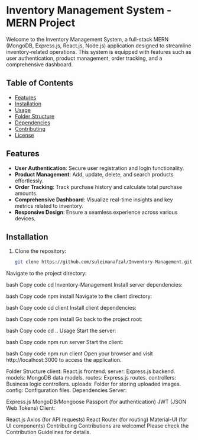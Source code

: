 # Inventory Management System - MERN Project

Welcome to the Inventory Management System, a full-stack MERN (MongoDB, Express.js, React.js, Node.js) application designed to streamline inventory-related operations. This system is equipped with features such as user authentication, product management, order tracking, and a comprehensive dashboard.

## Table of Contents

- [Features](#features)
- [Installation](#installation)
- [Usage](#usage)
- [Folder Structure](#folder-structure)
- [Dependencies](#dependencies)
- [Contributing](#contributing)
- [License](#license)

## Features

- **User Authentication**: Secure user registration and login functionality.
- **Product Management**: Add, update, delete, and search products effortlessly.
- **Order Tracking**: Track purchase history and calculate total purchase amounts.
- **Comprehensive Dashboard**: Visualize real-time insights and key metrics related to inventory.
- **Responsive Design**: Ensure a seamless experience across various devices.

## Installation

1. Clone the repository:

   ```bash
   git clone https://github.com/suleimanafzal/Inventory-Management.git
Navigate to the project directory:

bash
Copy code
cd Inventory-Management
Install server dependencies:

bash
Copy code
npm install
Navigate to the client directory:

bash
Copy code
cd client
Install client dependencies:

bash
Copy code
npm install
Go back to the project root:

bash
Copy code
cd ..
Usage
Start the server:

bash
Copy code
npm run server
Start the client:

bash
Copy code
npm run client
Open your browser and visit http://localhost:3000 to access the application.

Folder Structure
client: React.js frontend.
server: Express.js backend.
models: MongoDB data models.
routes: Express.js routes.
controllers: Business logic controllers.
uploads: Folder for storing uploaded images.
config: Configuration files.
Dependencies
Server:

Express.js
MongoDB/Mongoose
Passport (for authentication)
JWT (JSON Web Tokens)
Client:

React.js
Axios (for API requests)
React Router (for routing)
Material-UI (for UI components)
Contributing
Contributions are welcome! Please check the Contribution Guidelines for details.
